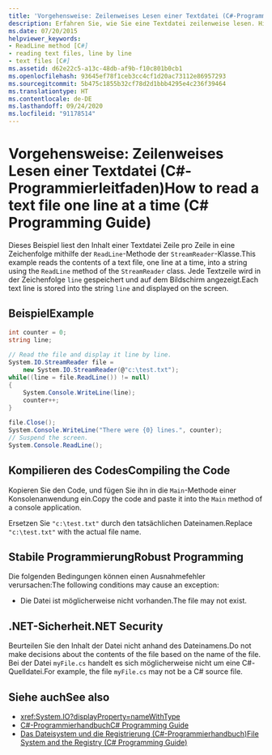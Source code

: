 ```yaml
---
title: 'Vorgehensweise: Zeilenweises Lesen einer Textdatei (C#-Programmierleitfaden)'
description: Erfahren Sie, wie Sie eine Textdatei zeilenweise lesen. Hier finden Sie ein Codebeispiel und zusätzliche verfügbare Ressourcen.
ms.date: 07/20/2015
helpviewer_keywords:
- ReadLine method [C#]
- reading text files, line by line
- text files [C#]
ms.assetid: d62e22c5-a13c-48db-af9b-f10c801b0cb1
ms.openlocfilehash: 93645ef78f1ceb3cc4cf1d20ac73112e86957293
ms.sourcegitcommit: 5b475c1855b32cf78d2d1bbb4295e4c236f39464
ms.translationtype: HT
ms.contentlocale: de-DE
ms.lasthandoff: 09/24/2020
ms.locfileid: "91178514"
---
```

# <a name="how-to-read-a-text-file-one-line-at-a-time-c-programming-guide"></a><span data-ttu-id="8dc30-104">Vorgehensweise: Zeilenweises Lesen einer Textdatei (C#-Programmierleitfaden)</span><span class="sxs-lookup"><span data-stu-id="8dc30-104">How to read a text file one line at a time (C# Programming Guide)</span></span>

<span data-ttu-id="8dc30-105">Dieses Beispiel liest den Inhalt einer Textdatei Zeile pro Zeile in eine Zeichenfolge mithilfe der `ReadLine`-Methode der `StreamReader`-Klasse.</span><span class="sxs-lookup"><span data-stu-id="8dc30-105">This example reads the contents of a text file, one line at a time, into a string using the `ReadLine` method of the `StreamReader` class.</span></span> <span data-ttu-id="8dc30-106">Jede Textzeile wird in der Zeichenfolge `line` gespeichert und auf dem Bildschirm angezeigt.</span><span class="sxs-lookup"><span data-stu-id="8dc30-106">Each text line is stored into the string `line` and displayed on the screen.</span></span>  
  
## <a name="example"></a><span data-ttu-id="8dc30-107">Beispiel</span><span class="sxs-lookup"><span data-stu-id="8dc30-107">Example</span></span>  
  
```csharp
int counter = 0;  
string line;  
  
// Read the file and display it line by line.  
System.IO.StreamReader file =
    new System.IO.StreamReader(@"c:\test.txt");  
while((line = file.ReadLine()) != null)  
{  
    System.Console.WriteLine(line);  
    counter++;  
}  
  
file.Close();  
System.Console.WriteLine("There were {0} lines.", counter);  
// Suspend the screen.  
System.Console.ReadLine();  
```  
  
## <a name="compiling-the-code"></a><span data-ttu-id="8dc30-108">Kompilieren des Codes</span><span class="sxs-lookup"><span data-stu-id="8dc30-108">Compiling the Code</span></span>  

 <span data-ttu-id="8dc30-109">Kopieren Sie den Code, und fügen Sie ihn in die `Main`-Methode einer Konsolenanwendung ein.</span><span class="sxs-lookup"><span data-stu-id="8dc30-109">Copy the code and paste it into the `Main` method of a console application.</span></span>  
  
 <span data-ttu-id="8dc30-110">Ersetzen Sie `"c:\test.txt"` durch den tatsächlichen Dateinamen.</span><span class="sxs-lookup"><span data-stu-id="8dc30-110">Replace `"c:\test.txt"` with the actual file name.</span></span>  
  
## <a name="robust-programming"></a><span data-ttu-id="8dc30-111">Stabile Programmierung</span><span class="sxs-lookup"><span data-stu-id="8dc30-111">Robust Programming</span></span>  

 <span data-ttu-id="8dc30-112">Die folgenden Bedingungen können einen Ausnahmefehler verursachen:</span><span class="sxs-lookup"><span data-stu-id="8dc30-112">The following conditions may cause an exception:</span></span>  
  
- <span data-ttu-id="8dc30-113">Die Datei ist möglicherweise nicht vorhanden.</span><span class="sxs-lookup"><span data-stu-id="8dc30-113">The file may not exist.</span></span>  
  
## <a name="net-security"></a><span data-ttu-id="8dc30-114">.NET-Sicherheit</span><span class="sxs-lookup"><span data-stu-id="8dc30-114">.NET Security</span></span>  

 <span data-ttu-id="8dc30-115">Beurteilen Sie den Inhalt der Datei nicht anhand des Dateinamens.</span><span class="sxs-lookup"><span data-stu-id="8dc30-115">Do not make decisions about the contents of the file based on the name of the file.</span></span> <span data-ttu-id="8dc30-116">Bei der Datei `myFile.cs` handelt es sich möglicherweise nicht um eine C#-Quelldatei.</span><span class="sxs-lookup"><span data-stu-id="8dc30-116">For example, the file `myFile.cs` may not be a C# source file.</span></span>  
  
## <a name="see-also"></a><span data-ttu-id="8dc30-117">Siehe auch</span><span class="sxs-lookup"><span data-stu-id="8dc30-117">See also</span></span>

- <xref:System.IO?displayProperty=nameWithType>
- [<span data-ttu-id="8dc30-118">C#-Programmierhandbuch</span><span class="sxs-lookup"><span data-stu-id="8dc30-118">C# Programming Guide</span></span>](../index.md)
- [<span data-ttu-id="8dc30-119">Das Dateisystem und die Registrierung (C#-Programmierhandbuch)</span><span class="sxs-lookup"><span data-stu-id="8dc30-119">File System and the Registry (C# Programming Guide)</span></span>](./index.md)

